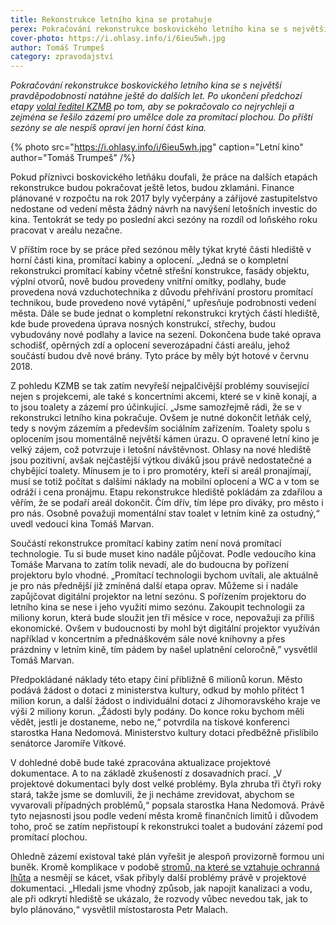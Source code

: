 ```yaml
---
title: Rekonstrukce letního kina se protahuje
perex: Pokračování rekonstrukce boskovického letního kina se s největší pravděpodobností natáhne ještě do dalších let; do příští sezóny se přes přání diváků i kinařů nespíš opraví jen horní část kina.
cover-photo: https://i.ohlasy.info/i/6ieu5wh.jpg
author: Tomáš Trumpeš
category: zpravodajství
---
```


*Pokračování rekonstrukce boskovického letního kina se s největší pravděpodobností natáhne ještě do dalších let. Po ukončení předchozí etapy [volal ředitel KZMB](http://www.ohlasy.info/clanky/2017/06/letnak-stromy.html) po tom, aby se pokračovalo co nejrychleji a zejména se řešilo zázemí pro umělce dole za promítací plochou. Do příští sezóny se ale nespíš opraví jen horní část kina.*

{% photo src="https://i.ohlasy.info/i/6ieu5wh.jpg" caption="Letní kino" author="Tomáš Trumpeš" /%}

Pokud příznivci boskovického letňáku doufali, že práce na dalších etapách rekonstrukce budou pokračovat ještě letos, budou zklamáni. Finance plánované v rozpočtu na rok 2017 byly vyčerpány a zářijové zastupitelstvo nedostane od vedení města žádný návrh na navýšení letošních investic do kina. Tentokrát se tedy po poslední akci sezóny na rozdíl od loňského roku pracovat v areálu nezačne.

V příštím roce by se práce před sezónou měly týkat kryté části hlediště v horní části kina, promítací kabiny a oplocení. „Jedná se o kompletní rekonstrukci promítací kabiny včetně střešní konstrukce, fasády objektu, výplní otvorů, nově budou provedeny vnitřní omítky, podlahy, bude provedena nová vzduchotechnika z důvodu přehřívání prostoru promítací technikou, bude provedeno nové vytápění,“ upřesňuje podrobnosti vedení města. Dále se bude jednat o kompletní rekonstrukci krytých částí hlediště, kde bude provedena úprava nosných konstrukcí, střechy, budou vybudovány nové podlahy a lavice na sezení. Dokončena bude také oprava schodišť, opěrných zdí a oplocení severozápadní části areálu, jehož součástí budou dvě nové brány. Tyto práce by měly být hotové v červnu 2018.

Z pohledu KZMB se tak zatím nevyřeší nejpalčivější problémy související nejen s projekcemi, ale také s koncertními akcemi, které se v kině konají, a to jsou toalety a zázemí pro účinkující. „Jsme samozřejmě rádi, že se v rekonstrukci letního kina pokračuje. Ovšem je nutné dokončit letňák celý, tedy s novým zázemím a především sociálním zařízením. Toalety spolu s oplocením jsou momentálně největší kámen úrazu. O opravené letní kino je velký zájem, což potvrzuje i letošní návštěvnost. Ohlasy na nové hlediště jsou pozitivní, avšak nejčastější výtkou diváků jsou právě nedostatečné a chybějící toalety. Mínusem je to i pro promotéry, kteří si areál pronajímají, musí se totiž počítat s dalšími náklady na mobilní oplocení a WC a v tom se odráží i cena pronájmu. Etapu rekonstrukce hlediště pokládám za zdařilou a věřím, že se podaří areál dokončit. Čím dřív, tím lépe pro diváky, pro město i pro nás. Osobně považuji momentální stav toalet v letním kině za ostudný,“ uvedl vedoucí kina Tomáš Marvan.

Součástí rekonstrukce promítací kabiny zatím není nová promítací technologie. Tu si bude muset kino nadále půjčovat. Podle vedoucího kina Tomáše Marvana to zatím tolik nevadí, ale do budoucna by pořízení projektoru bylo vhodné. „Promítací technologii bychom uvítali, ale aktuálně je pro nás přednější již zmíněná další etapa oprav. Můžeme si i nadále zapůjčovat digitální projektor na letní sezónu. S pořízením projektoru do letního kina se nese i jeho využití mimo sezónu. Zakoupit technologii za miliony korun, která bude sloužit jen tři měsíce v roce, nepovažuji za příliš ekonomické. Ovšem v budoucnosti by mohl být digitální projektor využíván například v koncertním a přednáškovém sále nové knihovny a přes prázdniny v letním kině, tím pádem by našel uplatnění celoročně,” vysvětlil Tomáš Marvan.

Předpokládané náklady této etapy činí přibližně 6 milionů korun. Město podává žádost o dotaci z ministerstva kultury, odkud by mohlo přitéct 1 milion korun, a další žádost o individuální dotaci z Jihomoravského kraje ve výši 2 miliony korun. „Žádosti byly podány. Do konce roku bychom měli vědět, jestli je dostaneme, nebo ne,“ potvrdila na tiskové konferenci starostka Hana Nedomová. Ministerstvo kultury dotaci předběžně přislíbilo senátorce Jaromíře Vítkové.

V dohledné době bude také zpracována aktualizace projektové dokumentace. A to na základě zkušeností z dosavadních prací. „V projektové dokumentaci byly dost velké problémy. Byla zhruba tři čtyři roky stará, takže jsme se domluvili, že ji necháme zrevidovat, abychom se vyvarovali případných problémů,“ popsala starostka Hana Nedomová. Právě tyto nejasnosti jsou podle vedení města kromě finančních limitů i důvodem toho, proč se zatím nepřistoupí k rekonstrukci toalet a budování zázemí pod promítací plochou.

Ohledně zázemí existoval také plán vyřešit je alespoň provizorně formou uni buněk. Kromě komplikace v podobě [stromů, na které se vztahuje ochranná lhůta](http://www.ohlasy.info/clanky/2017/06/letnak-stromy.html) a nesmějí se kácet, však přibyly další problémy právě v projektové dokumentaci. „Hledali jsme vhodný způsob, jak napojit kanalizaci a vodu, ale při odkrytí hlediště se ukázalo, že rozvody vůbec nevedou tak, jak to bylo plánováno,“ vysvětlil místostarosta Petr Malach.
